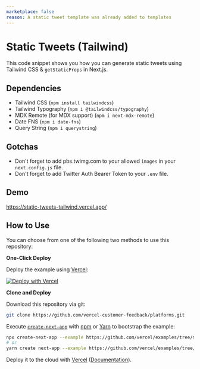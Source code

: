 ```yaml
---
marketplace: false
reason: A static tweet template was already added to templates
---
```


# Static Tweets (Tailwind)

This code snippet shows you how you can generate static tweets using Tailwind CSS & `getStaticProps` in Next.js.

## Dependencies

- Tailwind CSS (`npm install tailwindcss`)
- Tailwind Typography (`npm i @tailwindcss/typography`)
- MDX Remote (for MDX support) (`npm i next-mdx-remote`)
- Date FNS (`npm i date-fns`)
- Query String (`npm i querystring`)

## Gotchas

- Don't forget to add pbs.twimg.com to your allowed `images` in your `next.config.js` file.
- Don't forget to add Twitter Auth Bearer Token to your `.env` file.

## Demo

https://static-tweets-tailwind.vercel.app/

## How to Use

You can choose from one of the following two methods to use this repository:

**One-Click Deploy**

Deploy the example using [Vercel](https://vercel.com?utm_source=github&utm_medium=readme&utm_campaign=platforms-eap):

[![Deploy with Vercel](https://vercel.com/button)](https://vercel.com/new/clone?repository-url=https://github.com/vercel/examples/tree/main/solutions/static-tweets-tailwind&project-name=static-tweets-tailwind&repository-name=static-tweets-tailwind)

**Clone and Deploy**

Download this repository via git:

```bash
git clone https://github.com/vercel-customer-feedback/platforms.git
```

Execute [`create-next-app`](https://github.com/vercel/next.js/tree/canary/packages/create-next-app) with [npm](https://docs.npmjs.com/cli/init) or [Yarn](https://yarnpkg.com/lang/en/docs/cli/create/) to bootstrap the example:

```bash
npx create-next-app --example https://github.com/vercel/examples/tree/main/solutions/static-tweets-tailwind static-tweets-tailwind
# or
yarn create next-app --example https://github.com/vercel/examples/tree/main/solutions/static-tweets-tailwind static-tweets-tailwind
```

Deploy it to the cloud with [Vercel](https://vercel.com/new?utm_source=github&utm_medium=readme&utm_campaign=platforms-eap) ([Documentation](https://nextjs.org/docs/deployment)).
